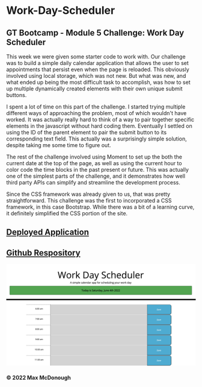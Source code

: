 # Work-Day-Scheduler

## GT Bootcamp - Module 5 Challenge: Work Day Scheduler

This week we were given some starter code to work with. Our challenge was to build a simple daily calendar application that allows the user to set appointments that persist even when the page is reloaded. This obviously involved using local storage, which was not new. But what was new, and what ended up being the most difficult task to accomplish, was how to set up multiple dynamically created elements with their own unique submit buttons.

I spent a lot of time on this part of the challenge. I started trying multiple different ways of approaching the problem, most of which wouldn't have worked. It was actually really hard to think of a way to pair together specific elements in the javascript without hard coding them. Eventually I settled on using the ID of the parent element to pair the submit button to its corresponding text field. This actually was a surprisingly simple solution, despite taking me some time to figure out.

The rest of the challenge involved using Moment to set up the both the current date at the top of the page, as well as using the current hour to color code the time blocks in the past present or future. This was actually one of the simplest parts of the challenge, and it demonstrates how well third party APIs can simplify and streamline the development process.

Since the CSS framework was already given to us, that was pretty straightforward. This challenge was the first to incorporated a CSS framework, in this case Bootstrap. While there was a bit of a learning curve, it definitely simplified the CSS portion of the site.

## [Deployed Application](https://mmmphoto.github.io/Work-Day-Scheduler/)
## [Github Respository](https://github.com/MMMPhoto/Work-Day-Scheduler)

![Screenshot of Password-Generator](./assets/images/work-day-scheduler-screenshot.png)

#### © 2022 Max McDonough


